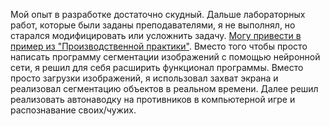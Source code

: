 Мой опыт в разработке достаточно скудный. Дальше лабораторных работ, которые были заданы преподавателями, я не выполнял, но старался модифицировать или усложнить задачу. [Могу привести в пример из "Производственной практики"](). Вместо того чтобы просто написать программу сегментации изображений с помощью нейронной сети, я решил для себя расширить функционал программы. Вместо просто загрузки изображений, я использовал захват экрана и реализовал сегментацию объектов в реальном времени. Далее решил реализовать автонаводку на противников в компьютерной игре и распознавание своих/чужих.
